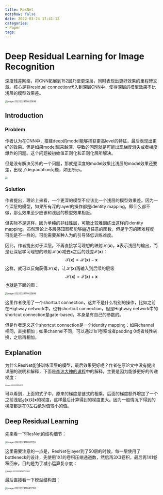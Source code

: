 ```yaml
---
title: ResNet
notshow: false
date: 2022-03-24 17:41:12
categories:
- Paper
tags:
---
```


# Deep Residual Learning for Image Recognition

深度残差网络，将CNN拓展到152层乃至更深层，同时表现出更好效果的里程碑文章。核心是将residual connection代入到深层CNN中，使得深层的模型效果不比浅层的模型效果差。

<img src="https://lxy-blog-pics.oss-cn-beijing.aliyuncs.com/asssets/image-20220324174625698.png" alt="image-20220324174625698" style="zoom:50%;" />

<!--more-->

## Introduction

### Problem

作者认为在CNN中，搭建deep的model能够捕获更高level的特征，最后表现出更好的效果。但是如果model越来越深，导致的问题就是可能出现梯度消失或者梯度爆炸的问题。这个问题被初始值正则化和正则化层所解决。

但是没有解决另外的一个问题，那就是深度的model效果比浅层的model效果还要差，出现了degradation问题，如图所示。

<img src="https://lxy-blog-pics.oss-cn-beijing.aliyuncs.com/asssets/image-20220324175027867.png"  style="zoom:50%;" />

### Solution

作者提出，理论上来看，一个更深的模型不应该比一个浅层的模型效果差。因为一个深层的模型，如果所有深的layer的操作都是identity mapping，即什么都不做，那么效果至少应该和浅层的模型效果相近。

但实际不是这样，因为单纯的非线性层，可能比较难训练出这样的identity mapping。虽然理论上多层感知器都能够逼近任意的函数，但是学习的困难程度可能是不一样的，可能需要某种人为的引导降低训练难度。

因此，作者提出对于深层，不再直接学习理想的映射$\mathcal{H}(\mathbf{x})$，$\mathbf{x}$表示浅层的输出，而是让深层学习理想的映射$\mathcal{H}(\mathbf{x})$减去$\mathbf{x}$之后的残差$\mathcal{F}(\mathbf{x})$：
$$
\mathcal{F}(\mathbf{x})=\mathcal{H}(\mathbf{x})-\mathbf{x}
$$
这样，就可以反向获得$\mathcal{H}(\mathbf{x})$，让$\mathcal{H}(\mathbf{x})$再输入到后续的层级
$$
\mathcal{H}(\mathbf{x}) = \mathcal{F}(\mathbf{x})+\mathbf{x}
$$
也就是下面的图：

<img src="https://lxy-blog-pics.oss-cn-beijing.aliyuncs.com/asssets/image-20220324174625698.png" alt="image-20220324174625698" style="zoom:50%;" />

这里作者使用了一个shortcut connection，这并不是什么特别的操作，比如之前在Highway network中，也有shortcut connection，但是Highway network中的shortcut connection是gate-based，本身是有自己的参数的。

但是作者定义这个shortcut connection是一个identity mapping：如果channel相同，直接相加；如果channel不同，可以通过1x1卷积或者padding 0或者线性转换，之后再相加。

## Explanation

为什么ResNet能够训练深层的模型，最后效果更好呢？作者在原论文中没有提出详细的说明和解释，下面是[李沐大神的课程](https://www.bilibili.com/video/BV1P3411y7nn/?spm_id_from=333.788)中的解释，主要是因为能够更好的传递梯度：

<img src="https://lxy-blog-pics.oss-cn-beijing.aliyuncs.com/asssets/image-20220324181048718.png" alt="image-20220324181048718" style="zoom:30%;" />

可以看到，上面的式子中，原来的梯度是链式的相乘，后面的梯度额外增加了一个之前浅层$\mathcal{g}{(\mathbf{x})}$对$\mathbf{x}$的梯度，这样最后计算得到的梯度更大。因为一般情况下得到的梯度都是在0左右绝对值较小的值。

## Deep Residual Learning

先来看一下ResNet的结构细节：

<img src="https://lxy-blog-pics.oss-cn-beijing.aliyuncs.com/asssets/image-20220324180551759.png" alt="image-20220324180551759" style="zoom:50%;" />

这里需要注意的一点是，ResNet在layer到了50层的时候，每一层使用了bottleneck的设计，先使用1X1的卷积压缩通道数，然后再3X3卷积，最后再1X1卷积回来，目的是为了减小运算复杂度：

<img src="https://lxy-blog-pics.oss-cn-beijing.aliyuncs.com/asssets/image-20220324180751368.png" alt="image-20220324180751368" style="zoom:40%;" />

最后直接看一下模型结构图：

<img src="https://lxy-blog-pics.oss-cn-beijing.aliyuncs.com/asssets/image-20220324180457763.png" alt="image-20220324180457763" style="zoom:50%;" />
